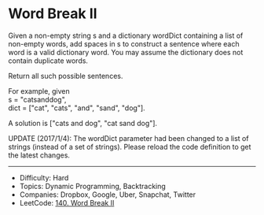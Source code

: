 # Word Break II

Given a non-empty string s and a dictionary wordDict containing a list of non-empty words, add spaces in s to construct a sentence where each word is a valid dictionary word. You may assume the dictionary does not contain duplicate words.

Return all such possible sentences.

For example, given  
s = "catsanddog",  
dict = ["cat", "cats", "and", "sand", "dog"].

A solution is ["cats and dog", "cat sand dog"].

UPDATE (2017/1/4):
The wordDict parameter had been changed to a list of strings (instead of a set of strings). Please reload the code definition to get the latest changes.

---

* Difficulty: Hard
* Topics: Dynamic Programming, Backtracking
* Companies: Dropbox, Google, Uber, Snapchat, Twitter
* LeetCode: [140. Word Break II](https://leetcode.com/problems/word-break-ii/description/)
